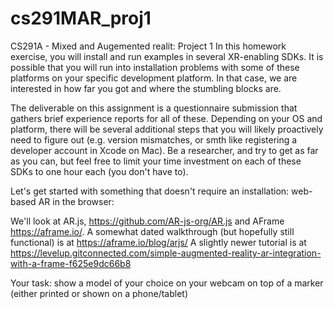 # cs291MAR_proj1
CS291A - Mixed and Augemented realit: Project 1
In this homework exercise, you will install and run examples in several XR-enabling SDKs. It is possible that you will run into installation problems with some of these platforms on your specific development platform. In that case, we are interested in how far you got and where the stumbling blocks are.

The deliverable on this assignment is a questionnaire submission that gathers brief experience reports for all of these. Depending on your OS and platform, there will be several additional steps that you will likely proactively need to figure out (e.g. version mismatches, or smth like registering a developer account in Xcode on Mac). Be a researcher, and try to get as far as you can, but feel free to limit your time investment on each of these SDKs to one hour each (you don't have to).

Let's get started with something that doesn't require an installation: web-based AR in the browser:

We'll look at AR.js, https://github.com/AR-js-org/AR.js and AFrame https://aframe.io/.
A somewhat dated walkthrough (but hopefully still functional) is at https://aframe.io/blog/arjs/
A slightly newer tutorial is at https://levelup.gitconnected.com/simple-augmented-reality-ar-integration-with-a-frame-f625e9dc66b8

Your task: show a model of your choice on your webcam on top of a marker (either printed or shown on a phone/tablet)
